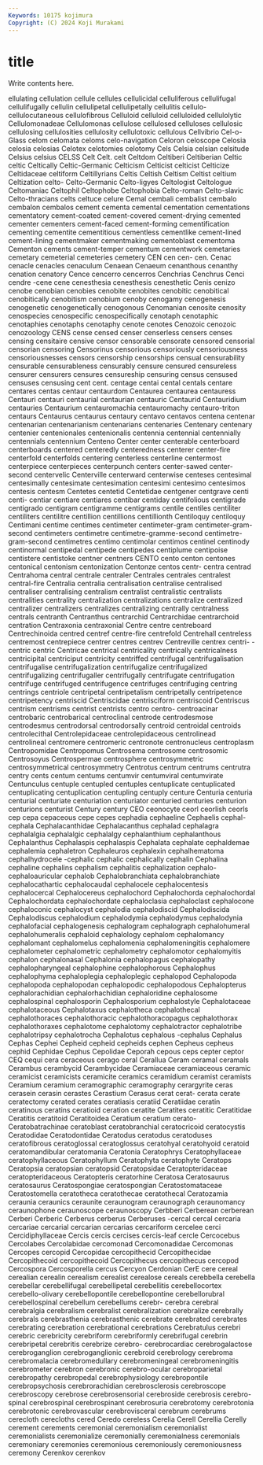 ```yaml
---
Keywords: 10175 kojimura
Copyright: (C) 2024 Koji Murakami
---
```


# title

Write contents here.



ellulating cellulation cellule cellules
cellulicidal celluliferous cellulifugal cellulifugally cellulin cellulipetal cellulipetally cellulitis cellulo- cellulocutaneous
cellulofibrous Celluloid celluloid celluloided cellulolytic Cellulomonadeae Cellulomonas cellulose cellulosed celluloses
cellulosic cellulosing cellulosities cellulosity cellulotoxic cellulous Cellvibrio Cel-o-Glass celom celomata
celoms celo-navigation Celoron celoscope Celosia celosia celosias Celotex celotomies celotomy
Cels Celsia celsian celsitude Celsius celsius CELSS Celt Celt. celt
Celtdom Celtiberi Celtiberian Celtic celtic Celtically Celtic-Germanic Celticism Celticist celticist
Celticize Celtidaceae celtiform Celtillyrians Celtis Celtish Celtism Celtist celtium Celtization
celto- Celto-Germanic Celto-ligyes Celtologist Celtologue Celtomaniac Celtophil Celtophobe Celtophobia Celto-roman
Celto-slavic Celto-thracians celts celtuce celure Cemal cembali cembalist cembalo cembalon
cembalos cement cementa cemental cementation cementations cementatory cement-coated cement-covered cement-drying
cemented cementer cementers cement-faced cement-forming cementification cementing cementite cementitious cementless
cementlike cement-lined cement-lining cementmaker cementmaking cementoblast cementoma Cementon cements cement-temper
cementum cementwork cemetaries cemetary cemeterial cemeteries cemetery CEN cen cen-
cen. Cenac cenacle cenacles cenaculum Cenaean Cenaeum cenanthous cenanthy cenation
cenatory Cence cencerro cencerros Cenchrias Cenchrus Cenci cendre -cene cene
cenesthesia cenesthesis cenesthetic Cenis cenizo cenobe cenobian cenobies cenobite cenobites
cenobitic cenobitical cenobitically cenobitism cenobium cenoby cenogamy cenogenesis cenogenetic cenogenetically
cenogonous Cenomanian cenosite cenosity cenospecies cenospecific cenospecifically cenotaph cenotaphic cenotaphies
cenotaphs cenotaphy cenote cenotes Cenozoic cenozoic cenozoology CENS cense censed
censer censerless censers censes censing censitaire censive censor censorable censorate
censored censorial censorian censoring Censorinus censorious censoriously censoriousness censoriousnesses censors
censorship censorships censual censurability censurable censurableness censurably censure censured censureless
censurer censurers censures censureship censuring census censused censuses censusing cent
cent. centage centai cental centals centare centares centas centaur centaurdom
Centaurea centaurea centauress Centauri centauri centaurial centaurian centauric Centaurid Centauridium
centauries Centaurium centauromachia centauromachy centauro-triton centaurs Centaurus centaurus centaury centavo
centavos centena centenar centenarian centenarianism centenarians centenaries Centenary centenary centenier
centenionales centenionalis centennia centennial centennially centennials centennium Centeno Center center
centerable centerboard centerboards centered centeredly centeredness centerer center-fire centerfold centerfolds
centering centerless centerline centermost centerpiece centerpieces centerpunch centers center-sawed center-second
centervelic Centerville centerward centerwise centeses centesimal centesimally centesimate centesimation centesimi
centesimo centesimos centesis centesm Centetes centetid Centetidae centgener centgrave centi
centi- centiar centiare centiares centibar centiday centifolious centigrade centigrado centigram
centigramme centigrams centile centiles centiliter centiliters centilitre centillion centillions centillionth
Centiloquy centiloquy Centimani centime centimes centimeter centimeter-gram centimeter-gram-second centimeters centimetre
centimetre-gramme-second centimetre-gram-second centimetres centimo centimolar centimos centinel centinody centinormal centipedal
centipede centipedes centiplume centipoise centistere centistoke centner centners CENTO cento
centon centones centonical centonism centonization Centonze centos centr- centra centrad
Centrahoma central centrale centraler Centrales centrales centralest central-fire Centralia centralia
centralisation centralise centralised centraliser centralising centralism centralist centralistic centralists centralities
centrality centralization centralizations centralize centralized centralizer centralizers centralizes centralizing centrally
centralness centrals centranth Centranthus centrarchid Centrarchidae centrarchoid centration Centraxonia centraxonial
Centre centre centreboard Centrechinoida centred centref centre-fire centrefold Centrehall centreless
centremost centrepiece centrer centres centrev Centreville centrex centri- -centric centric
Centricae centrical centricality centrically centricalness centricipital centriciput centricity centriffed centrifugal
centrifugalisation centrifugalise centrifugalization centrifugalize centrifugalized centrifugalizing centrifugaller centrifugally centrifugate centrifugation
centrifuge centrifuged centrifugence centrifuges centrifuging centring centrings centriole centripetal centripetalism
centripetally centripetence centripetency centriscid Centriscidae centrisciform centriscoid Centriscus centrism centrisms
centrist centrists centro centro- centroacinar centrobaric centrobarical centroclinal centrode centrodesmose
centrodesmus centrodorsal centrodorsally centroid centroidal centroids centrolecithal Centrolepidaceae centrolepidaceous centrolinead
centrolineal centromere centromeric centronote centronucleus centroplasm Centropomidae Centropomus Centrosema centrosome
centrosomic Centrosoyus Centrospermae centrosphere centrosymmetric centrosymmetrical centrosymmetry Centrotus centrum centrums
centrutra centry cents centum centums centumvir centumviral centumvirate Centunculus centuple
centupled centuples centuplicate centuplicated centuplicating centuplication centupling centuply centure Centuria
centuria centurial centuriate centuriation centuriator centuried centuries centurion centurions centurist
Century century CEO ceonocyte ceorl ceorlish ceorls cep cepa cepaceous
cepe cepes cephadia cephaeline Cephaelis cephal- cephala Cephalacanthidae Cephalacanthus cephalad
cephalagra cephalalgia cephalalgic cephalalgy cephalanthium cephalanthous Cephalanthus Cephalaspis cephalaspis Cephalata
cephalate cephaldemae cephalemia cephaletron Cephaleuros cephalexin cephalhematoma cephalhydrocele -cephalic cephalic
cephalically cephalin Cephalina cephaline cephalins cephalism cephalitis cephalization cephalo- cephaloauricular
cephalob Cephalobranchiata cephalobranchiate cephalocathartic cephalocaudal cephalocele cephalocentesis cephalocercal Cephalocereus cephalochord
Cephalochorda cephalochordal Cephalochordata cephalochordate cephaloclasia cephaloclast cephalocone cephaloconic cephalocyst cephalodia
cephalodiscid Cephalodiscida Cephalodiscus cephalodium cephalodymia cephalodymus cephalodynia cephalofacial cephalogenesis cephalogram
cephalograph cephalohumeral cephalohumeralis cephaloid cephalology cephalom cephalomancy cephalomant cephalomelus cephalomenia
cephalomeningitis cephalomere cephalometer cephalometric cephalometry cephalomotor cephalomyitis cephalon cephalonasal Cephalonia
cephalopagus cephalopathy cephalopharyngeal cephalophine cephalophorous Cephalophus cephalophyma cephaloplegia cephaloplegic cephalopod
Cephalopoda cephalopoda cephalopodan cephalopodic cephalopodous Cephalopterus cephalorachidian cephalorhachidian cephaloridine cephalosome
cephalospinal cephalosporin Cephalosporium cephalostyle Cephalotaceae cephalotaceous Cephalotaxus cephalotheca cephalothecal cephalothoraces
cephalothoracic cephalothoracopagus cephalothorax cephalothoraxes cephalotome cephalotomy cephalotractor cephalotribe cephalotripsy cephalotrocha
Cephalotus cephalous -cephalus Cephalus Cephas Cephei Cepheid cepheid cepheids cephen
Cepheus cepheus cephid Cephidae Cephus Cepolidae Ceporah cepous ceps cepter
ceptor CEQ cequi cera ceraceous cerago ceral Cerallua Ceram ceramal
ceramals Cerambus cerambycid Cerambycidae Ceramiaceae ceramiaceous ceramic ceramicist ceramicists ceramicite
ceramics ceramidium ceramist ceramists Ceramium ceramium ceramographic ceramography cerargyrite ceras
cerasein cerasin cerastes Cerastium Cerasus cerat cerat- cerata cerate ceratectomy
cerated cerates ceratiasis ceratiid Ceratiidae ceratin ceratinous ceratins ceratioid ceration
ceratite Ceratites ceratitic Ceratitidae Ceratitis ceratitoid Ceratitoidea Ceratium ceratium cerato-
Ceratobatrachinae ceratoblast ceratobranchial ceratocricoid ceratocystis Ceratodidae Ceratodontidae Ceratodus ceratodus ceratoduses
ceratofibrous ceratoglossal ceratoglossus ceratohyal ceratohyoid ceratoid ceratomandibular ceratomania Ceratonia Ceratophrys
Ceratophyllaceae ceratophyllaceous Ceratophyllum Ceratophyta ceratophyte Ceratops Ceratopsia ceratopsian ceratopsid Ceratopsidae
Ceratopteridaceae ceratopteridaceous Ceratopteris ceratorhine Ceratosa Ceratosaurus ceratosaurus Ceratospongiae ceratospongian Ceratostomataceae
Ceratostomella ceratotheca ceratothecae ceratothecal Ceratozamia ceraunia ceraunics ceraunite ceraunogram ceraunograph
ceraunomancy ceraunophone ceraunoscope ceraunoscopy Cerbberi Cerberean cerberean Cerberi Cerberic Cerberus
cerberus Cerberuses -cercal cercal cercaria cercariae cercarial cercarian cercarias cercariform
cercelee cerci Cercidiphyllaceae Cercis cercis cercises cercis-leaf cercle Cercocebus Cercolabes
Cercolabidae cercomonad Cercomonadidae Cercomonas Cercopes cercopid Cercopidae cercopithecid Cercopithecidae Cercopithecoid
cercopithecoid Cercopithecus cercopithecus cercopod Cercospora Cercosporella cercus Cercyon Cerdonian CerE
cere cereal cerealian cerealin cerealism cerealist cerealose cereals cerebbella cerebella
cerebellar cerebellifugal cerebellipetal cerebellitis cerebellocortex cerebello-olivary cerebellopontile cerebellopontine cerebellorubral cerebellospinal
cerebellum cerebellums cerebr- cerebra cerebral cerebralgia cerebralism cerebralist cerebralization cerebralize
cerebrally cerebrals cerebrasthenia cerebrasthenic cerebrate cerebrated cerebrates cerebrating cerebration cerebrational
cerebrations Cerebratulus cerebri cerebric cerebricity cerebriform cerebriformly cerebrifugal cerebrin cerebripetal
cerebritis cerebrize cerebro- cerebrocardiac cerebrogalactose cerebroganglion cerebroganglionic cerebroid cerebrology cerebroma
cerebromalacia cerebromedullary cerebromeningeal cerebromeningitis cerebrometer cerebron cerebronic cerebro-ocular cerebroparietal cerebropathy
cerebropedal cerebrophysiology cerebropontile cerebropsychosis cerebrorachidian cerebrosclerosis cerebroscope cerebroscopy cerebrose cerebrosensorial
cerebroside cerebrosis cerebro-spinal cerebrospinal cerebrospinant cerebrosuria cerebrotomy cerebrotonia cerebrotonic cerebrovascular
cerebrovisceral cerebrum cerebrums cerecloth cerecloths cered Ceredo cereless Cerelia Cerell
Cerellia Cerelly cerement cerements ceremonial ceremonialism ceremonialist ceremonialists ceremonialize ceremonially
ceremonialness ceremonials ceremoniary ceremonies ceremonious ceremoniously ceremoniousness ceremony Cerenkov cerenkov
